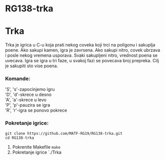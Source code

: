 # RG138-trka
# Trka

Trka je igrica u C-u koja prati nekog coveka koji trci na poligonu i sakuplja poene. Ako sakupi kamen, igra je zavrsena. Ako sakupi nitro, covek ubrzava i posle nekog vremena usporava. Svaki sakupljeni nitro, vrednost poena se uvecava. Igra se igra u tri faze, u svakoj fazi se povecava broj prepreka. Cilj je sakupiti sto vise poena.

### Komande:
'S', 's'-zapocinjemo igru <br>
'D', 'd'-skrece u desno <br>
'A', 'a'-skrece u levo <br>
'P', 'p'-pauzira se igra <br>
'R', 'r'-igra se ponovo pokrece <br>

### Pokretanje igrice:
```
git clone https://github.com/MATF-RG19/RG138-trka.git
cd RG138-trka
```
1. Pokrenite Makefile `make` <br>
2. Pokretanje igrice `./Trka
